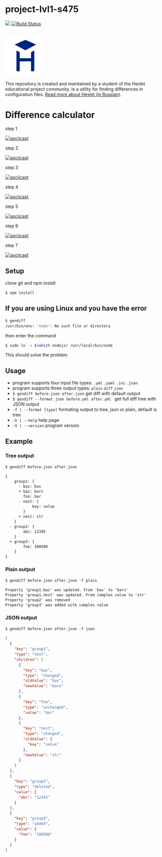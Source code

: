# project-lvl1-s475

<a href="https://codeclimate.com/github/serikoff/project-lvl2-s475/maintainability"><img src="https://api.codeclimate.com/v1/badges/f9c52808aa4310e5db39/maintainability" /></a>
[![Build Status](https://travis-ci.org/serikoff/project-lvl2-s475.svg?branch=master)](https://travis-ci.org/serikoff/project-lvl2-s475)

##
[![Hexlet Ltd. logo](https://raw.githubusercontent.com/Hexlet/hexletguides.github.io/master/images/hexlet_logo128.png)](https://ru.hexlet.io/pages/about?utm_source=github&utm_medium=link&utm_campaign=nodejs-package)

This repository is created and maintained by a student of the Hexlet educational project community. Is a utility for finding differences in configuration files. [Read more about Hexlet (in Russian)](https://ru.hexlet.io/pages/about?utm_source=github&utm_medium=link&utm_campaign=nodejs-package).

##

# Difference calculator
step 1

[![asciicast](https://asciinema.org/a/kUBAYadyYcnTCvUNBc1jmWINj.png)](https://asciinema.org/a/kUBAYadyYcnTCvUNBc1jmWINj)

step 2

[![asciicast](https://asciinema.org/a/aFbfPeO2RfEHu8Jld8jF4Bi4g.png)](https://asciinema.org/a/aFbfPeO2RfEHu8Jld8jF4Bi4g)

step 3 

[![asciicast](https://asciinema.org/a/BvFbN7cJtLtiU1OSFebeh4DOr.png)](https://asciinema.org/a/BvFbN7cJtLtiU1OSFebeh4DOr)

step 4

[![asciicast](https://asciinema.org/a/EZ1nDm98JAbRCPnnAT6z4rBof.png)](https://asciinema.org/a/EZ1nDm98JAbRCPnnAT6z4rBof)

step 5 

[![asciicast](https://asciinema.org/a/fuvntLEWGaV77taYGZ6i52k0D.png)](https://asciinema.org/a/fuvntLEWGaV77taYGZ6i52k0D)

step 6 

[![asciicast](https://asciinema.org/a/RVjWrCKzY1tg4aKUTfcufLGh7.png)](https://asciinema.org/a/RVjWrCKzY1tg4aKUTfcufLGh7)

step 7

[![asciicast](https://asciinema.org/a/eJkpXG8VAtffrLY88iW1yNCXx.png)](https://asciinema.org/a/eJkpXG8VAtffrLY88iW1yNCXx)



## Setup

clone git and npm install

```sh
$ npm install
```

## If you are using Linux and you have the error 
```sh
$ gendiff
/usr/bin/env: 'node': No such file or directory
```
then enter the command 
```sh
$ sudo ln -s $(which nodejs) /usr/local/bin/node
```
This should solve the problem.

## Usage

* program supports four input file types: `.yml` `.yaml` `.ini` `.json`
* program supports three output types: `plain` `diff` `json`
* `$ gendiff before.json after.json` get diff with default output
* `$ gendiff --format json before.yml after.yml ` get full diff tree with JSON output
* `-f | --format [type]` formating output to tree, json or plain, default is tree
* `-h | --help` help page
* `-V | --version` program version


## Example

### Tree output
`$ gendiff before.json after.json`
```
{
    group1: {
      - baz: bas
      + baz: bars
        foo: bar
      - nest: {
            key: value
        }
      + nest: str
    }
  - group2: {
        abc: 12345
    }
  + group3: {
        fee: 100500
    }
}
```
### Plain output
`$ gendiff before.json after.json -f plain`
```
Property 'group1.baz' was updated. From 'bas' to 'bars'
Property 'group1.nest' was updated. From complex value to 'str'
Property 'group2' was removed
Property 'group3' was added with complex value
```
### JSON output
`$ gendiff before.json after.json -f json`
```json
[
  {
    "key": "group1",
    "type": "nest",
    "children": [
      {
        "key": "baz",
        "type": "changed",
        "oldValue": "bas",
        "newValue": "bars"
      },
      {
        "key": "foo",
        "type": "unchanged",
        "value": "bar"
      },
      {
        "key": "nest",
        "type": "changed",
        "oldValue": {
          "key": "value"
        },
        "newValue": "str"
      }
    ]
  },
  {
    "key": "group2",
    "type": "deleted",
    "value": {
      "abc": "12345"
    }
  },
  {
    "key": "group3",
    "type": "added",
    "value": {
      "fee": "100500"
    }
  }
]
```
